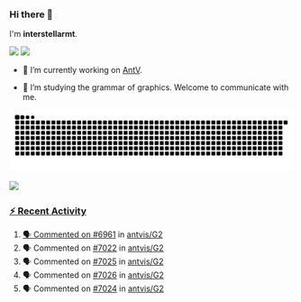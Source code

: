 ### Hi there 👋

I'm **interstellarmt**.

[![](https://img.shields.io/endpoint?url=https://awards.antv.vision/interstellarmt-g2-contributor.json)](https://github.com/antvis/g2)
[![](https://img.shields.io/endpoint?url=https://awards.antv.vision/interstellarmt-gpt-vis-contributor.json)](https://github.com/antvis/gpt-vis)

- 🔭 I’m currently working on [AntV](https://github.com/antvis).

- 📖 I’m studying the grammar of graphics. Welcome to communicate with me.

![](https://raw.githubusercontent.com/interstellarmt/interstellarmt/refs/heads/output/github-contribution-grid-snake.svg)
<div>
  <a href="https://github.com/interstellarmt">
  <img height="180em" src="https://github-readme-stats-eight-theta.vercel.app/api?username=interstellarmt&show_icons=true&include_all_commits=true&count_private=true&theme=tokyonight"/>
</div>
    
### :zap: Recent Activity

<!--START_SECTION:activity-->
1. 🗣 Commented on [#6961](https://github.com/antvis/G2/pull/6961#issuecomment-3061185557) in [antvis/G2](https://github.com/antvis/G2)
2. 🗣 Commented on [#7022](https://github.com/antvis/G2/issues/7022#issuecomment-3060790063) in [antvis/G2](https://github.com/antvis/G2)
3. 🗣 Commented on [#7025](https://github.com/antvis/G2/issues/7025#issuecomment-3060184650) in [antvis/G2](https://github.com/antvis/G2)
4. 🗣 Commented on [#7026](https://github.com/antvis/G2/issues/7026#issuecomment-3060162860) in [antvis/G2](https://github.com/antvis/G2)
5. 🗣 Commented on [#7024](https://github.com/antvis/G2/pull/7024#issuecomment-3060065408) in [antvis/G2](https://github.com/antvis/G2)
<!--END_SECTION:activity-->

